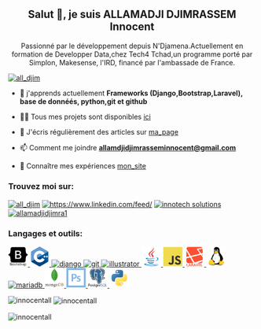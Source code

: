 <h2 align="center">Salut 👋, je suis ALLAMADJI DJIMRASSEM Innocent</h2>
<p align="center">Passionné par le développement depuis N'Djamena.Actuellement en formation de Developper Data,chez Tech4 Tchad,un programme porté par Simplon, Makesense, l'IRD, financé par l'ambassade de France.</p>


<p align="left"> <a href="https://twitter.com/all_djim" target="blank"><img src="https://img.shields.io/twitter/follow/all_djim?logo=twitter&style=for-the-badge" alt="all_djim" /></a> </p>

- 🌱 j'apprends actuellement **Frameworks (Django,Bootstrap,Laravel), base de donnéés, python,git et github**

- 👨‍💻 Tous mes projets sont disponibles [ici](https://github.com/InnocentAll)

- 📝 J'écris régulièrement des articles sur [ma_page](https://www.facebook.com/profile.php?id=100088193981070)

- 📫 Comment me joindre **allamdjidjimrasseminnocent@gmail.com**

- 📄 Connaître mes expériences [mon_site](https://innocentall.github.io/)

<h3 align="left">Trouvez moi sur:</h3>
<p align="left">
<a href="https://twitter.com/all_djim" target="blank"><img align="center" src="https://raw.githubusercontent.com/rahuldkjain/github-profile-readme-generator/master/src/images/icons/Social/twitter.svg" alt="all_djim" height="30" width="40" /></a>
<a href="https://linkedin.com/in/https://www.linkedin.com/feed/" target="blank"><img align="center" src="https://raw.githubusercontent.com/rahuldkjain/github-profile-readme-generator/master/src/images/icons/Social/linked-in-alt.svg" alt="https://www.linkedin.com/feed/" height="30" width="40" /></a>
<a href="https://fb.com/innotech solutions" target="blank"><img align="center" src="https://raw.githubusercontent.com/rahuldkjain/github-profile-readme-generator/master/src/images/icons/Social/facebook.svg" alt="innotech solutions" height="30" width="40" /></a>
<a href="https://www.hackerrank.com/allamadjidjimra1" target="blank"><img align="center" src="https://raw.githubusercontent.com/rahuldkjain/github-profile-readme-generator/master/src/images/icons/Social/hackerrank.svg" alt="allamadjidjimra1" height="30" width="40" /></a>
</p>

<h3 align="left">Langages et outils:</h3>
<p align="left"> <a href="https://getbootstrap.com" target="_blank" rel="noreferrer"> <img src="https://raw.githubusercontent.com/devicons/devicon/master/icons/bootstrap/bootstrap-plain-wordmark.svg" alt="bootstrap" width="40" height="40"/> </a> <a href="https://www.w3schools.com/cpp/" target="_blank" rel="noreferrer"> <img src="https://raw.githubusercontent.com/devicons/devicon/master/icons/cplusplus/cplusplus-original.svg" alt="cplusplus" width="40" height="40"/> </a> <a href="https://www.djangoproject.com/" target="_blank" rel="noreferrer"> <img src="https://cdn.worldvectorlogo.com/logos/django.svg" alt="django" width="40" height="40"/> </a> <a href="https://git-scm.com/" target="_blank" rel="noreferrer"> <img src="https://www.vectorlogo.zone/logos/git-scm/git-scm-icon.svg" alt="git" width="40" height="40"/> </a> <a href="https://www.adobe.com/in/products/illustrator.html" target="_blank" rel="noreferrer"> <img src="https://www.vectorlogo.zone/logos/adobe_illustrator/adobe_illustrator-icon.svg" alt="illustrator" width="40" height="40"/> </a> <a href="https://www.java.com" target="_blank" rel="noreferrer"> <img src="https://raw.githubusercontent.com/devicons/devicon/master/icons/java/java-original.svg" alt="java" width="40" height="40"/> </a> <a href="https://developer.mozilla.org/en-US/docs/Web/JavaScript" target="_blank" rel="noreferrer"> <img src="https://raw.githubusercontent.com/devicons/devicon/master/icons/javascript/javascript-original.svg" alt="javascript" width="40" height="40"/> </a> <a href="https://laravel.com/" target="_blank" rel="noreferrer"> <img src="https://raw.githubusercontent.com/devicons/devicon/master/icons/laravel/laravel-plain-wordmark.svg" alt="laravel" width="40" height="40"/> </a> <a href="https://www.linux.org/" target="_blank" rel="noreferrer"> <img src="https://raw.githubusercontent.com/devicons/devicon/master/icons/linux/linux-original.svg" alt="linux" width="40" height="40"/> </a> <a href="https://mariadb.org/" target="_blank" rel="noreferrer"> <img src="https://www.vectorlogo.zone/logos/mariadb/mariadb-icon.svg" alt="mariadb" width="40" height="40"/> </a> <a href="https://www.mongodb.com/" target="_blank" rel="noreferrer"> <img src="https://raw.githubusercontent.com/devicons/devicon/master/icons/mongodb/mongodb-original-wordmark.svg" alt="mongodb" width="40" height="40"/> </a> <a href="https://www.photoshop.com/en" target="_blank" rel="noreferrer"> <img src="https://raw.githubusercontent.com/devicons/devicon/master/icons/photoshop/photoshop-line.svg" alt="photoshop" width="40" height="40"/> </a> <a href="https://www.postgresql.org" target="_blank" rel="noreferrer"> <img src="https://raw.githubusercontent.com/devicons/devicon/master/icons/postgresql/postgresql-original-wordmark.svg" alt="postgresql" width="40" height="40"/> </a> <a href="https://www.python.org" target="_blank" rel="noreferrer"> <img src="https://raw.githubusercontent.com/devicons/devicon/master/icons/python/python-original.svg" alt="python" width="40" height="40"/> </a> </p>

<p><img align="left" src="https://github-readme-stats.vercel.app/api/top-langs?username=innocentall&show_icons=true&locale=en&layout=compact" alt="innocentall" /></p>

<p>&nbsp;<img align="center" src="https://github-readme-stats.vercel.app/api?username=innocentall&show_icons=true&locale=en" alt="innocentall" /></p>

<p><img align="center" src="https://github-readme-streak-stats.herokuapp.com/?user=innocentall&" alt="innocentall" /></p>
